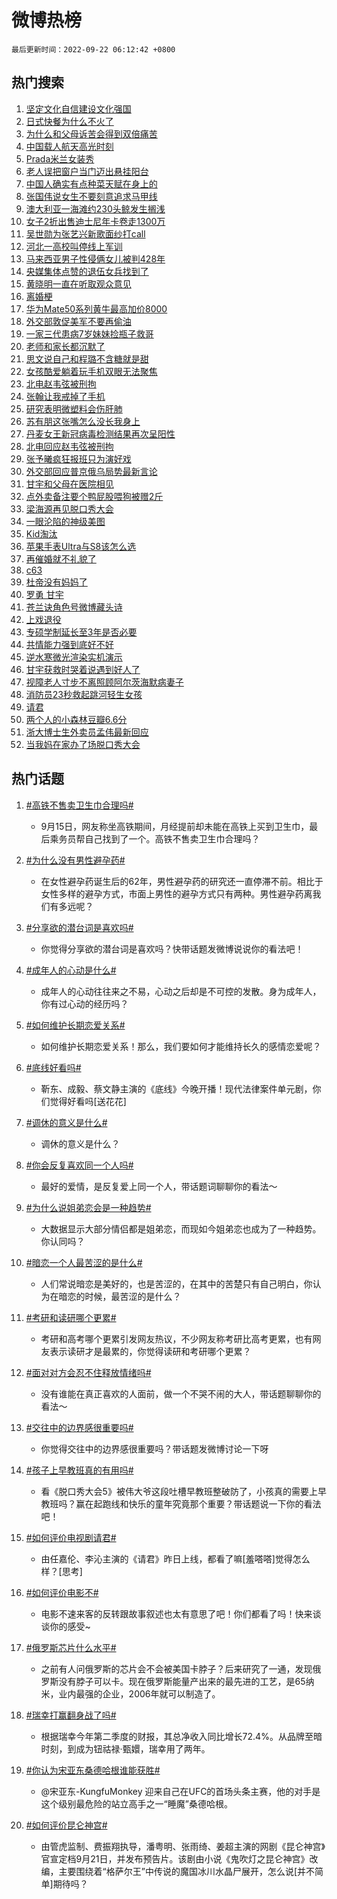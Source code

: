 # 微博热榜

`最后更新时间：2022-09-22 06:12:42 +0800`

## 热门搜索

1. [坚定文化自信建设文化强国](https://m.weibo.cn/search?containerid=100103type%3D1%26t%3D10%26q%3D%23%E5%9D%9A%E5%AE%9A%E6%96%87%E5%8C%96%E8%87%AA%E4%BF%A1%E5%BB%BA%E8%AE%BE%E6%96%87%E5%8C%96%E5%BC%BA%E5%9B%BD%23&stream_entry_id=51&isnewpage=1&extparam=seat%3D1%26cate%3D10103%26dgr%3D0%26c_type%3D51%26filter_type%3Drealtimehot%26pos%3D0%26display_time%3D1663798360%26pre_seqid%3D166379836020003014287&luicode=10000011&lfid=106003type%253D25%2526t%253D3%2526disable_hot%253D1%2526filter_type%253Drealtimehot)
1. [日式快餐为什么不火了](https://m.weibo.cn/search?containerid=100103type%3D1%26t%3D10%26q%3D%23%E6%97%A5%E5%BC%8F%E5%BF%AB%E9%A4%90%E4%B8%BA%E4%BB%80%E4%B9%88%E4%B8%8D%E7%81%AB%E4%BA%86%23&stream_entry_id=31&isnewpage=1&extparam=seat%3D1%26flag%3D0%26band_rank%3D1%26c_type%3D31%26lcate%3D5001%26pos%3D0%26filter_type%3Drealtimehot%26cate%3D0%26q%3D%2523%25E6%2597%25A5%25E5%25BC%258F%25E5%25BF%25AB%25E9%25A4%2590%25E4%25B8%25BA%25E4%25BB%2580%25E4%25B9%2588%25E4%25B8%258D%25E7%2581%25AB%25E4%25BA%2586%2523%26realpos%3D1%26dgr%3D0%26display_time%3D1663798360%26pre_seqid%3D166379836020003014287&luicode=10000011&lfid=106003type%253D25%2526t%253D3%2526disable_hot%253D1%2526filter_type%253Drealtimehot)
1. [为什么和父母诉苦会得到双倍痛苦](https://m.weibo.cn/search?containerid=100103type%3D1%26t%3D10%26q%3D%23%E4%B8%BA%E4%BB%80%E4%B9%88%E5%92%8C%E7%88%B6%E6%AF%8D%E8%AF%89%E8%8B%A6%E4%BC%9A%E5%BE%97%E5%88%B0%E5%8F%8C%E5%80%8D%E7%97%9B%E8%8B%A6%23&stream_entry_id=31&isnewpage=1&extparam=seat%3D1%26flag%3D0%26band_rank%3D2%26c_type%3D31%26lcate%3D5001%26pos%3D1%26filter_type%3Drealtimehot%26cate%3D0%26q%3D%2523%25E4%25B8%25BA%25E4%25BB%2580%25E4%25B9%2588%25E5%2592%258C%25E7%2588%25B6%25E6%25AF%258D%25E8%25AF%2589%25E8%258B%25A6%25E4%25BC%259A%25E5%25BE%2597%25E5%2588%25B0%25E5%258F%258C%25E5%2580%258D%25E7%2597%259B%25E8%258B%25A6%2523%26realpos%3D2%26dgr%3D0%26display_time%3D1663798360%26pre_seqid%3D166379836020003014287&luicode=10000011&lfid=106003type%253D25%2526t%253D3%2526disable_hot%253D1%2526filter_type%253Drealtimehot)
1. [中国载人航天高光时刻](https://m.weibo.cn/search?containerid=100103type%3D1%26t%3D10%26q%3D%23%E4%B8%AD%E5%9B%BD%E8%BD%BD%E4%BA%BA%E8%88%AA%E5%A4%A9%E9%AB%98%E5%85%89%E6%97%B6%E5%88%BB%23&stream_entry_id=31&isnewpage=1&extparam=seat%3D1%26flag%3D0%26band_rank%3D3%26c_type%3D31%26lcate%3D5001%26pos%3D2%26filter_type%3Drealtimehot%26cate%3D0%26q%3D%2523%25E4%25B8%25AD%25E5%259B%25BD%25E8%25BD%25BD%25E4%25BA%25BA%25E8%2588%25AA%25E5%25A4%25A9%25E9%25AB%2598%25E5%2585%2589%25E6%2597%25B6%25E5%2588%25BB%2523%26realpos%3D3%26dgr%3D0%26display_time%3D1663798360%26pre_seqid%3D166379836020003014287&luicode=10000011&lfid=106003type%253D25%2526t%253D3%2526disable_hot%253D1%2526filter_type%253Drealtimehot)
1. [Prada米兰女装秀](https://m.weibo.cn/search?containerid=100103type%3D1%26t%3D10%26q%3D%23Prada%E7%B1%B3%E5%85%B0%E5%A5%B3%E8%A3%85%E7%A7%80%23&stream_entry_id=31&isnewpage=1&extparam=seat%3D1%26band_rank%3D4%26topic_ad%3D1%26c_type%3D31%26lcate%3D5001%26pos%3D3%26filter_type%3Drealtimehot%26cate%3D0%26q%3D%2523Prada%25E7%25B1%25B3%25E5%2585%25B0%25E5%25A5%25B3%25E8%25A3%2585%25E7%25A7%2580%2523%26adid%3D166122%26dgr%3D0%26display_time%3D1663798360%26pre_seqid%3D166379836020003014287&luicode=10000011&lfid=106003type%253D25%2526t%253D3%2526disable_hot%253D1%2526filter_type%253Drealtimehot)
1. [老人误把窗户当门迈出悬挂阳台](https://m.weibo.cn/search?containerid=100103type%3D1%26t%3D10%26q%3D%23%E8%80%81%E4%BA%BA%E8%AF%AF%E6%8A%8A%E7%AA%97%E6%88%B7%E5%BD%93%E9%97%A8%E8%BF%88%E5%87%BA%E6%82%AC%E6%8C%82%E9%98%B3%E5%8F%B0%23&stream_entry_id=31&isnewpage=1&extparam=seat%3D1%26flag%3D0%26band_rank%3D4%26c_type%3D31%26lcate%3D5001%26pos%3D4%26filter_type%3Drealtimehot%26cate%3D0%26q%3D%2523%25E8%2580%2581%25E4%25BA%25BA%25E8%25AF%25AF%25E6%258A%258A%25E7%25AA%2597%25E6%2588%25B7%25E5%25BD%2593%25E9%2597%25A8%25E8%25BF%2588%25E5%2587%25BA%25E6%2582%25AC%25E6%258C%2582%25E9%2598%25B3%25E5%258F%25B0%2523%26realpos%3D4%26dgr%3D0%26display_time%3D1663798360%26pre_seqid%3D166379836020003014287&luicode=10000011&lfid=106003type%253D25%2526t%253D3%2526disable_hot%253D1%2526filter_type%253Drealtimehot)
1. [中国人确实有点种菜天赋在身上的](https://m.weibo.cn/search?containerid=100103type%3D1%26t%3D10%26q%3D%23%E4%B8%AD%E5%9B%BD%E4%BA%BA%E7%A1%AE%E5%AE%9E%E6%9C%89%E7%82%B9%E7%A7%8D%E8%8F%9C%E5%A4%A9%E8%B5%8B%E5%9C%A8%E8%BA%AB%E4%B8%8A%E7%9A%84%23&stream_entry_id=31&isnewpage=1&extparam=seat%3D1%26flag%3D0%26band_rank%3D5%26c_type%3D31%26lcate%3D5001%26pos%3D5%26filter_type%3Drealtimehot%26cate%3D0%26q%3D%2523%25E4%25B8%25AD%25E5%259B%25BD%25E4%25BA%25BA%25E7%25A1%25AE%25E5%25AE%259E%25E6%259C%2589%25E7%2582%25B9%25E7%25A7%258D%25E8%258F%259C%25E5%25A4%25A9%25E8%25B5%258B%25E5%259C%25A8%25E8%25BA%25AB%25E4%25B8%258A%25E7%259A%2584%2523%26realpos%3D5%26dgr%3D0%26display_time%3D1663798360%26pre_seqid%3D166379836020003014287&luicode=10000011&lfid=106003type%253D25%2526t%253D3%2526disable_hot%253D1%2526filter_type%253Drealtimehot)
1. [张国伟说女生不要刻意追求马甲线](https://m.weibo.cn/search?containerid=100103type%3D1%26t%3D10%26q%3D%23%E5%BC%A0%E5%9B%BD%E4%BC%9F%E8%AF%B4%E5%A5%B3%E7%94%9F%E4%B8%8D%E8%A6%81%E5%88%BB%E6%84%8F%E8%BF%BD%E6%B1%82%E9%A9%AC%E7%94%B2%E7%BA%BF%23&stream_entry_id=31&isnewpage=1&extparam=seat%3D1%26flag%3D1%26band_rank%3D6%26c_type%3D31%26lcate%3D5001%26pos%3D6%26filter_type%3Drealtimehot%26cate%3D0%26q%3D%2523%25E5%25BC%25A0%25E5%259B%25BD%25E4%25BC%259F%25E8%25AF%25B4%25E5%25A5%25B3%25E7%2594%259F%25E4%25B8%258D%25E8%25A6%2581%25E5%2588%25BB%25E6%2584%258F%25E8%25BF%25BD%25E6%25B1%2582%25E9%25A9%25AC%25E7%2594%25B2%25E7%25BA%25BF%2523%26realpos%3D6%26dgr%3D0%26display_time%3D1663798360%26pre_seqid%3D166379836020003014287&luicode=10000011&lfid=106003type%253D25%2526t%253D3%2526disable_hot%253D1%2526filter_type%253Drealtimehot)
1. [澳大利亚一海滩约230头鲸发生搁浅](https://m.weibo.cn/search?containerid=100103type%3D1%26t%3D10%26q%3D%23%E6%BE%B3%E5%A4%A7%E5%88%A9%E4%BA%9A%E4%B8%80%E6%B5%B7%E6%BB%A9%E7%BA%A6230%E5%A4%B4%E9%B2%B8%E5%8F%91%E7%94%9F%E6%90%81%E6%B5%85%23&stream_entry_id=31&isnewpage=1&extparam=seat%3D1%26flag%3D0%26band_rank%3D7%26c_type%3D31%26lcate%3D5001%26pos%3D7%26filter_type%3Drealtimehot%26cate%3D0%26q%3D%2523%25E6%25BE%25B3%25E5%25A4%25A7%25E5%2588%25A9%25E4%25BA%259A%25E4%25B8%2580%25E6%25B5%25B7%25E6%25BB%25A9%25E7%25BA%25A6230%25E5%25A4%25B4%25E9%25B2%25B8%25E5%258F%2591%25E7%2594%259F%25E6%2590%2581%25E6%25B5%2585%2523%26realpos%3D7%26dgr%3D0%26display_time%3D1663798360%26pre_seqid%3D166379836020003014287&luicode=10000011&lfid=106003type%253D25%2526t%253D3%2526disable_hot%253D1%2526filter_type%253Drealtimehot)
1. [女子2折出售迪士尼年卡卷走1300万](https://m.weibo.cn/search?containerid=100103type%3D1%26t%3D10%26q%3D%23%E5%A5%B3%E5%AD%902%E6%8A%98%E5%87%BA%E5%94%AE%E8%BF%AA%E5%A3%AB%E5%B0%BC%E5%B9%B4%E5%8D%A1%E5%8D%B7%E8%B5%B01300%E4%B8%87%23&stream_entry_id=31&isnewpage=1&extparam=seat%3D1%26flag%3D0%26band_rank%3D8%26c_type%3D31%26lcate%3D5001%26pos%3D8%26filter_type%3Drealtimehot%26cate%3D0%26q%3D%2523%25E5%25A5%25B3%25E5%25AD%25902%25E6%258A%2598%25E5%2587%25BA%25E5%2594%25AE%25E8%25BF%25AA%25E5%25A3%25AB%25E5%25B0%25BC%25E5%25B9%25B4%25E5%258D%25A1%25E5%258D%25B7%25E8%25B5%25B01300%25E4%25B8%2587%2523%26realpos%3D8%26dgr%3D0%26display_time%3D1663798360%26pre_seqid%3D166379836020003014287&luicode=10000011&lfid=106003type%253D25%2526t%253D3%2526disable_hot%253D1%2526filter_type%253Drealtimehot)
1. [吴世勋为张艺兴新歌面纱打call](https://m.weibo.cn/search?containerid=100103type%3D1%26t%3D10%26q%3D%23%E5%90%B4%E4%B8%96%E5%8B%8B%E4%B8%BA%E5%BC%A0%E8%89%BA%E5%85%B4%E6%96%B0%E6%AD%8C%E9%9D%A2%E7%BA%B1%E6%89%93call%23&stream_entry_id=31&isnewpage=1&extparam=seat%3D1%26flag%3D0%26band_rank%3D9%26c_type%3D31%26lcate%3D5001%26pos%3D9%26filter_type%3Drealtimehot%26cate%3D0%26q%3D%2523%25E5%2590%25B4%25E4%25B8%2596%25E5%258B%258B%25E4%25B8%25BA%25E5%25BC%25A0%25E8%2589%25BA%25E5%2585%25B4%25E6%2596%25B0%25E6%25AD%258C%25E9%259D%25A2%25E7%25BA%25B1%25E6%2589%2593call%2523%26realpos%3D9%26dgr%3D0%26display_time%3D1663798360%26pre_seqid%3D166379836020003014287&luicode=10000011&lfid=106003type%253D25%2526t%253D3%2526disable_hot%253D1%2526filter_type%253Drealtimehot)
1. [河北一高校叫停线上军训](https://m.weibo.cn/search?containerid=100103type%3D1%26t%3D10%26q%3D%23%E6%B2%B3%E5%8C%97%E4%B8%80%E9%AB%98%E6%A0%A1%E5%8F%AB%E5%81%9C%E7%BA%BF%E4%B8%8A%E5%86%9B%E8%AE%AD%23&stream_entry_id=31&isnewpage=1&extparam=seat%3D1%26flag%3D0%26band_rank%3D10%26c_type%3D31%26lcate%3D5001%26pos%3D10%26filter_type%3Drealtimehot%26cate%3D0%26q%3D%2523%25E6%25B2%25B3%25E5%258C%2597%25E4%25B8%2580%25E9%25AB%2598%25E6%25A0%25A1%25E5%258F%25AB%25E5%2581%259C%25E7%25BA%25BF%25E4%25B8%258A%25E5%2586%259B%25E8%25AE%25AD%2523%26realpos%3D10%26dgr%3D0%26display_time%3D1663798360%26pre_seqid%3D166379836020003014287&luicode=10000011&lfid=106003type%253D25%2526t%253D3%2526disable_hot%253D1%2526filter_type%253Drealtimehot)
1. [马来西亚男子性侵俩女儿被判428年](https://m.weibo.cn/search?containerid=100103type%3D1%26t%3D10%26q%3D%23%E9%A9%AC%E6%9D%A5%E8%A5%BF%E4%BA%9A%E7%94%B7%E5%AD%90%E6%80%A7%E4%BE%B5%E4%BF%A9%E5%A5%B3%E5%84%BF%E8%A2%AB%E5%88%A4428%E5%B9%B4%23&stream_entry_id=31&isnewpage=1&extparam=seat%3D1%26flag%3D0%26band_rank%3D11%26c_type%3D31%26lcate%3D5001%26pos%3D11%26filter_type%3Drealtimehot%26cate%3D0%26q%3D%2523%25E9%25A9%25AC%25E6%259D%25A5%25E8%25A5%25BF%25E4%25BA%259A%25E7%2594%25B7%25E5%25AD%2590%25E6%2580%25A7%25E4%25BE%25B5%25E4%25BF%25A9%25E5%25A5%25B3%25E5%2584%25BF%25E8%25A2%25AB%25E5%2588%25A4428%25E5%25B9%25B4%2523%26realpos%3D11%26dgr%3D0%26display_time%3D1663798360%26pre_seqid%3D166379836020003014287&luicode=10000011&lfid=106003type%253D25%2526t%253D3%2526disable_hot%253D1%2526filter_type%253Drealtimehot)
1. [央媒集体点赞的退伍女兵找到了](https://m.weibo.cn/search?containerid=100103type%3D1%26t%3D10%26q%3D%23%E5%A4%AE%E5%AA%92%E9%9B%86%E4%BD%93%E7%82%B9%E8%B5%9E%E7%9A%84%E9%80%80%E4%BC%8D%E5%A5%B3%E5%85%B5%E6%89%BE%E5%88%B0%E4%BA%86%23&stream_entry_id=31&isnewpage=1&extparam=seat%3D1%26flag%3D0%26band_rank%3D12%26c_type%3D31%26lcate%3D5001%26pos%3D12%26filter_type%3Drealtimehot%26cate%3D0%26q%3D%2523%25E5%25A4%25AE%25E5%25AA%2592%25E9%259B%2586%25E4%25BD%2593%25E7%2582%25B9%25E8%25B5%259E%25E7%259A%2584%25E9%2580%2580%25E4%25BC%258D%25E5%25A5%25B3%25E5%2585%25B5%25E6%2589%25BE%25E5%2588%25B0%25E4%25BA%2586%2523%26realpos%3D12%26dgr%3D0%26display_time%3D1663798360%26pre_seqid%3D166379836020003014287&luicode=10000011&lfid=106003type%253D25%2526t%253D3%2526disable_hot%253D1%2526filter_type%253Drealtimehot)
1. [黄晓明一直在听取观众意见](https://m.weibo.cn/search?containerid=100103type%3D1%26t%3D10%26q%3D%23%E9%BB%84%E6%99%93%E6%98%8E%E4%B8%80%E7%9B%B4%E5%9C%A8%E5%90%AC%E5%8F%96%E8%A7%82%E4%BC%97%E6%84%8F%E8%A7%81%23&stream_entry_id=31&isnewpage=1&extparam=seat%3D1%26flag%3D0%26band_rank%3D13%26c_type%3D31%26lcate%3D5001%26pos%3D13%26filter_type%3Drealtimehot%26cate%3D0%26q%3D%2523%25E9%25BB%2584%25E6%2599%2593%25E6%2598%258E%25E4%25B8%2580%25E7%259B%25B4%25E5%259C%25A8%25E5%2590%25AC%25E5%258F%2596%25E8%25A7%2582%25E4%25BC%2597%25E6%2584%258F%25E8%25A7%2581%2523%26realpos%3D13%26dgr%3D0%26display_time%3D1663798360%26pre_seqid%3D166379836020003014287&luicode=10000011&lfid=106003type%253D25%2526t%253D3%2526disable_hot%253D1%2526filter_type%253Drealtimehot)
1. [离婚梗](https://m.weibo.cn/search?containerid=100103type%3D1%26t%3D10%26q%3D%23%E7%A6%BB%E5%A9%9A%E6%A2%97%23&stream_entry_id=31&isnewpage=1&extparam=seat%3D1%26flag%3D0%26band_rank%3D14%26c_type%3D31%26lcate%3D5001%26pos%3D14%26filter_type%3Drealtimehot%26cate%3D0%26q%3D%2523%25E7%25A6%25BB%25E5%25A9%259A%25E6%25A2%2597%2523%26realpos%3D14%26dgr%3D0%26display_time%3D1663798360%26pre_seqid%3D166379836020003014287&luicode=10000011&lfid=106003type%253D25%2526t%253D3%2526disable_hot%253D1%2526filter_type%253Drealtimehot)
1. [华为Mate50系列黄牛最高加价8000](https://m.weibo.cn/search?containerid=100103type%3D1%26t%3D10%26q%3D%23%E5%8D%8E%E4%B8%BAMate50%E7%B3%BB%E5%88%97%E9%BB%84%E7%89%9B%E6%9C%80%E9%AB%98%E5%8A%A0%E4%BB%B78000%23&stream_entry_id=31&isnewpage=1&extparam=seat%3D1%26flag%3D0%26band_rank%3D15%26c_type%3D31%26lcate%3D5001%26pos%3D15%26filter_type%3Drealtimehot%26cate%3D0%26q%3D%2523%25E5%258D%258E%25E4%25B8%25BAMate50%25E7%25B3%25BB%25E5%2588%2597%25E9%25BB%2584%25E7%2589%259B%25E6%259C%2580%25E9%25AB%2598%25E5%258A%25A0%25E4%25BB%25B78000%2523%26realpos%3D15%26dgr%3D0%26display_time%3D1663798360%26pre_seqid%3D166379836020003014287&luicode=10000011&lfid=106003type%253D25%2526t%253D3%2526disable_hot%253D1%2526filter_type%253Drealtimehot)
1. [外交部敦促美军不要再偷油](https://m.weibo.cn/search?containerid=100103type%3D1%26t%3D10%26q%3D%23%E5%A4%96%E4%BA%A4%E9%83%A8%E6%95%A6%E4%BF%83%E7%BE%8E%E5%86%9B%E4%B8%8D%E8%A6%81%E5%86%8D%E5%81%B7%E6%B2%B9%23&stream_entry_id=31&isnewpage=1&extparam=seat%3D1%26flag%3D0%26band_rank%3D16%26c_type%3D31%26lcate%3D5001%26pos%3D16%26filter_type%3Drealtimehot%26cate%3D0%26q%3D%2523%25E5%25A4%2596%25E4%25BA%25A4%25E9%2583%25A8%25E6%2595%25A6%25E4%25BF%2583%25E7%25BE%258E%25E5%2586%259B%25E4%25B8%258D%25E8%25A6%2581%25E5%2586%258D%25E5%2581%25B7%25E6%25B2%25B9%2523%26realpos%3D16%26dgr%3D0%26display_time%3D1663798360%26pre_seqid%3D166379836020003014287&luicode=10000011&lfid=106003type%253D25%2526t%253D3%2526disable_hot%253D1%2526filter_type%253Drealtimehot)
1. [一家三代患病7岁妹妹捡瓶子救哥](https://m.weibo.cn/search?containerid=100103type%3D1%26t%3D10%26q%3D%E4%B8%80%E5%AE%B6%E4%B8%89%E4%BB%A3%E6%82%A3%E7%97%857%E5%B2%81%E5%A6%B9%E5%A6%B9%E6%8D%A1%E7%93%B6%E5%AD%90%E6%95%91%E5%93%A5&stream_entry_id=31&isnewpage=1&extparam=seat%3D1%26flag%3D1%26band_rank%3D17%26c_type%3D31%26lcate%3D5001%26pos%3D17%26filter_type%3Drealtimehot%26cate%3D0%26q%3D%25E4%25B8%2580%25E5%25AE%25B6%25E4%25B8%2589%25E4%25BB%25A3%25E6%2582%25A3%25E7%2597%25857%25E5%25B2%2581%25E5%25A6%25B9%25E5%25A6%25B9%25E6%258D%25A1%25E7%2593%25B6%25E5%25AD%2590%25E6%2595%2591%25E5%2593%25A5%26realpos%3D17%26dgr%3D0%26display_time%3D1663798360%26pre_seqid%3D166379836020003014287&luicode=10000011&lfid=106003type%253D25%2526t%253D3%2526disable_hot%253D1%2526filter_type%253Drealtimehot)
1. [老师和家长都沉默了](https://m.weibo.cn/search?containerid=100103type%3D1%26t%3D10%26q%3D%23%E8%80%81%E5%B8%88%E5%92%8C%E5%AE%B6%E9%95%BF%E9%83%BD%E6%B2%89%E9%BB%98%E4%BA%86%23&stream_entry_id=31&isnewpage=1&extparam=seat%3D1%26flag%3D0%26band_rank%3D18%26c_type%3D31%26lcate%3D5001%26pos%3D18%26filter_type%3Drealtimehot%26cate%3D0%26q%3D%2523%25E8%2580%2581%25E5%25B8%2588%25E5%2592%258C%25E5%25AE%25B6%25E9%2595%25BF%25E9%2583%25BD%25E6%25B2%2589%25E9%25BB%2598%25E4%25BA%2586%2523%26realpos%3D18%26dgr%3D0%26display_time%3D1663798360%26pre_seqid%3D166379836020003014287&luicode=10000011&lfid=106003type%253D25%2526t%253D3%2526disable_hot%253D1%2526filter_type%253Drealtimehot)
1. [思文说自己和程璐不含糖就是甜](https://m.weibo.cn/search?containerid=100103type%3D1%26t%3D10%26q%3D%23%E6%80%9D%E6%96%87%E8%AF%B4%E8%87%AA%E5%B7%B1%E5%92%8C%E7%A8%8B%E7%92%90%E4%B8%8D%E5%90%AB%E7%B3%96%E5%B0%B1%E6%98%AF%E7%94%9C%23&stream_entry_id=31&isnewpage=1&extparam=seat%3D1%26flag%3D0%26band_rank%3D19%26c_type%3D31%26lcate%3D5001%26pos%3D19%26filter_type%3Drealtimehot%26cate%3D0%26q%3D%2523%25E6%2580%259D%25E6%2596%2587%25E8%25AF%25B4%25E8%2587%25AA%25E5%25B7%25B1%25E5%2592%258C%25E7%25A8%258B%25E7%2592%2590%25E4%25B8%258D%25E5%2590%25AB%25E7%25B3%2596%25E5%25B0%25B1%25E6%2598%25AF%25E7%2594%259C%2523%26realpos%3D19%26dgr%3D0%26display_time%3D1663798360%26pre_seqid%3D166379836020003014287&luicode=10000011&lfid=106003type%253D25%2526t%253D3%2526disable_hot%253D1%2526filter_type%253Drealtimehot)
1. [女孩酷爱躺着玩手机双眼无法聚焦](https://m.weibo.cn/search?containerid=100103type%3D1%26t%3D10%26q%3D%23%E5%A5%B3%E5%AD%A9%E9%85%B7%E7%88%B1%E8%BA%BA%E7%9D%80%E7%8E%A9%E6%89%8B%E6%9C%BA%E5%8F%8C%E7%9C%BC%E6%97%A0%E6%B3%95%E8%81%9A%E7%84%A6%23&stream_entry_id=31&isnewpage=1&extparam=seat%3D1%26flag%3D0%26band_rank%3D20%26c_type%3D31%26lcate%3D5001%26pos%3D20%26filter_type%3Drealtimehot%26cate%3D0%26q%3D%2523%25E5%25A5%25B3%25E5%25AD%25A9%25E9%2585%25B7%25E7%2588%25B1%25E8%25BA%25BA%25E7%259D%2580%25E7%258E%25A9%25E6%2589%258B%25E6%259C%25BA%25E5%258F%258C%25E7%259C%25BC%25E6%2597%25A0%25E6%25B3%2595%25E8%2581%259A%25E7%2584%25A6%2523%26realpos%3D20%26dgr%3D0%26display_time%3D1663798360%26pre_seqid%3D166379836020003014287&luicode=10000011&lfid=106003type%253D25%2526t%253D3%2526disable_hot%253D1%2526filter_type%253Drealtimehot)
1. [北电赵韦弦被刑拘](https://m.weibo.cn/search?containerid=100103type%3D1%26t%3D10%26q%3D%23%E5%8C%97%E7%94%B5%E8%B5%B5%E9%9F%A6%E5%BC%A6%E8%A2%AB%E5%88%91%E6%8B%98%23&stream_entry_id=31&isnewpage=1&extparam=seat%3D1%26flag%3D0%26band_rank%3D21%26c_type%3D31%26lcate%3D5001%26pos%3D21%26filter_type%3Drealtimehot%26cate%3D0%26q%3D%2523%25E5%258C%2597%25E7%2594%25B5%25E8%25B5%25B5%25E9%259F%25A6%25E5%25BC%25A6%25E8%25A2%25AB%25E5%2588%2591%25E6%258B%2598%2523%26realpos%3D21%26dgr%3D0%26display_time%3D1663798360%26pre_seqid%3D166379836020003014287&luicode=10000011&lfid=106003type%253D25%2526t%253D3%2526disable_hot%253D1%2526filter_type%253Drealtimehot)
1. [张翰让我戒掉了手机](https://m.weibo.cn/search?containerid=100103type%3D1%26t%3D10%26q%3D%23%E5%BC%A0%E7%BF%B0%E8%AE%A9%E6%88%91%E6%88%92%E6%8E%89%E4%BA%86%E6%89%8B%E6%9C%BA%23&stream_entry_id=31&isnewpage=1&extparam=seat%3D1%26flag%3D0%26band_rank%3D22%26c_type%3D31%26lcate%3D5001%26pos%3D22%26filter_type%3Drealtimehot%26cate%3D0%26q%3D%2523%25E5%25BC%25A0%25E7%25BF%25B0%25E8%25AE%25A9%25E6%2588%2591%25E6%2588%2592%25E6%258E%2589%25E4%25BA%2586%25E6%2589%258B%25E6%259C%25BA%2523%26realpos%3D22%26dgr%3D0%26display_time%3D1663798360%26pre_seqid%3D166379836020003014287&luicode=10000011&lfid=106003type%253D25%2526t%253D3%2526disable_hot%253D1%2526filter_type%253Drealtimehot)
1. [研究表明微塑料会伤肝肺](https://m.weibo.cn/search?containerid=100103type%3D1%26t%3D10%26q%3D%23%E7%A0%94%E7%A9%B6%E8%A1%A8%E6%98%8E%E5%BE%AE%E5%A1%91%E6%96%99%E4%BC%9A%E4%BC%A4%E8%82%9D%E8%82%BA%23&stream_entry_id=31&isnewpage=1&extparam=seat%3D1%26flag%3D1%26band_rank%3D23%26c_type%3D31%26lcate%3D5001%26pos%3D23%26filter_type%3Drealtimehot%26cate%3D0%26q%3D%2523%25E7%25A0%2594%25E7%25A9%25B6%25E8%25A1%25A8%25E6%2598%258E%25E5%25BE%25AE%25E5%25A1%2591%25E6%2596%2599%25E4%25BC%259A%25E4%25BC%25A4%25E8%2582%259D%25E8%2582%25BA%2523%26realpos%3D23%26dgr%3D0%26display_time%3D1663798360%26pre_seqid%3D166379836020003014287&luicode=10000011&lfid=106003type%253D25%2526t%253D3%2526disable_hot%253D1%2526filter_type%253Drealtimehot)
1. [苏有朋这张嘴怎么没长我身上](https://m.weibo.cn/search?containerid=100103type%3D1%26t%3D10%26q%3D%23%E8%8B%8F%E6%9C%89%E6%9C%8B%E8%BF%99%E5%BC%A0%E5%98%B4%E6%80%8E%E4%B9%88%E6%B2%A1%E9%95%BF%E6%88%91%E8%BA%AB%E4%B8%8A%23&stream_entry_id=31&isnewpage=1&extparam=seat%3D1%26flag%3D0%26band_rank%3D24%26c_type%3D31%26lcate%3D5001%26pos%3D24%26filter_type%3Drealtimehot%26cate%3D0%26q%3D%2523%25E8%258B%258F%25E6%259C%2589%25E6%259C%258B%25E8%25BF%2599%25E5%25BC%25A0%25E5%2598%25B4%25E6%2580%258E%25E4%25B9%2588%25E6%25B2%25A1%25E9%2595%25BF%25E6%2588%2591%25E8%25BA%25AB%25E4%25B8%258A%2523%26realpos%3D24%26dgr%3D0%26display_time%3D1663798360%26pre_seqid%3D166379836020003014287&luicode=10000011&lfid=106003type%253D25%2526t%253D3%2526disable_hot%253D1%2526filter_type%253Drealtimehot)
1. [丹麦女王新冠病毒检测结果再次呈阳性](https://m.weibo.cn/search?containerid=100103type%3D1%26t%3D10%26q%3D%23%E4%B8%B9%E9%BA%A6%E5%A5%B3%E7%8E%8B%E6%96%B0%E5%86%A0%E7%97%85%E6%AF%92%E6%A3%80%E6%B5%8B%E7%BB%93%E6%9E%9C%E5%86%8D%E6%AC%A1%E5%91%88%E9%98%B3%E6%80%A7%23&stream_entry_id=31&isnewpage=1&extparam=seat%3D1%26flag%3D0%26band_rank%3D25%26c_type%3D31%26lcate%3D5001%26pos%3D25%26filter_type%3Drealtimehot%26cate%3D0%26q%3D%2523%25E4%25B8%25B9%25E9%25BA%25A6%25E5%25A5%25B3%25E7%258E%258B%25E6%2596%25B0%25E5%2586%25A0%25E7%2597%2585%25E6%25AF%2592%25E6%25A3%2580%25E6%25B5%258B%25E7%25BB%2593%25E6%259E%259C%25E5%2586%258D%25E6%25AC%25A1%25E5%2591%2588%25E9%2598%25B3%25E6%2580%25A7%2523%26realpos%3D25%26dgr%3D0%26display_time%3D1663798360%26pre_seqid%3D166379836020003014287&luicode=10000011&lfid=106003type%253D25%2526t%253D3%2526disable_hot%253D1%2526filter_type%253Drealtimehot)
1. [北电回应赵韦弦被刑拘](https://m.weibo.cn/search?containerid=100103type%3D1%26t%3D10%26q%3D%23%E5%8C%97%E7%94%B5%E5%9B%9E%E5%BA%94%E8%B5%B5%E9%9F%A6%E5%BC%A6%E8%A2%AB%E5%88%91%E6%8B%98%23&stream_entry_id=31&isnewpage=1&extparam=seat%3D1%26flag%3D0%26band_rank%3D26%26c_type%3D31%26lcate%3D5001%26pos%3D26%26filter_type%3Drealtimehot%26cate%3D0%26q%3D%2523%25E5%258C%2597%25E7%2594%25B5%25E5%259B%259E%25E5%25BA%2594%25E8%25B5%25B5%25E9%259F%25A6%25E5%25BC%25A6%25E8%25A2%25AB%25E5%2588%2591%25E6%258B%2598%2523%26realpos%3D26%26dgr%3D0%26display_time%3D1663798360%26pre_seqid%3D166379836020003014287&luicode=10000011&lfid=106003type%253D25%2526t%253D3%2526disable_hot%253D1%2526filter_type%253Drealtimehot)
1. [张予曦疯狂报班只为演好戏](https://m.weibo.cn/search?containerid=100103type%3D1%26t%3D10%26q%3D%23%E5%BC%A0%E4%BA%88%E6%9B%A6%E7%96%AF%E7%8B%82%E6%8A%A5%E7%8F%AD%E5%8F%AA%E4%B8%BA%E6%BC%94%E5%A5%BD%E6%88%8F%23&stream_entry_id=31&isnewpage=1&extparam=seat%3D1%26flag%3D0%26band_rank%3D27%26c_type%3D31%26lcate%3D5001%26pos%3D27%26filter_type%3Drealtimehot%26cate%3D0%26q%3D%2523%25E5%25BC%25A0%25E4%25BA%2588%25E6%259B%25A6%25E7%2596%25AF%25E7%258B%2582%25E6%258A%25A5%25E7%258F%25AD%25E5%258F%25AA%25E4%25B8%25BA%25E6%25BC%2594%25E5%25A5%25BD%25E6%2588%258F%2523%26realpos%3D27%26dgr%3D0%26display_time%3D1663798360%26pre_seqid%3D166379836020003014287&luicode=10000011&lfid=106003type%253D25%2526t%253D3%2526disable_hot%253D1%2526filter_type%253Drealtimehot)
1. [外交部回应普京俄乌局势最新言论](https://m.weibo.cn/search?containerid=100103type%3D1%26t%3D10%26q%3D%23%E5%A4%96%E4%BA%A4%E9%83%A8%E5%9B%9E%E5%BA%94%E6%99%AE%E4%BA%AC%E4%BF%84%E4%B9%8C%E5%B1%80%E5%8A%BF%E6%9C%80%E6%96%B0%E8%A8%80%E8%AE%BA%23&stream_entry_id=31&isnewpage=1&extparam=seat%3D1%26flag%3D0%26band_rank%3D28%26c_type%3D31%26lcate%3D5001%26pos%3D28%26filter_type%3Drealtimehot%26cate%3D0%26q%3D%2523%25E5%25A4%2596%25E4%25BA%25A4%25E9%2583%25A8%25E5%259B%259E%25E5%25BA%2594%25E6%2599%25AE%25E4%25BA%25AC%25E4%25BF%2584%25E4%25B9%258C%25E5%25B1%2580%25E5%258A%25BF%25E6%259C%2580%25E6%2596%25B0%25E8%25A8%2580%25E8%25AE%25BA%2523%26realpos%3D28%26dgr%3D0%26display_time%3D1663798360%26pre_seqid%3D166379836020003014287&luicode=10000011&lfid=106003type%253D25%2526t%253D3%2526disable_hot%253D1%2526filter_type%253Drealtimehot)
1. [甘宇和父母在医院相见](https://m.weibo.cn/search?containerid=100103type%3D1%26t%3D10%26q%3D%23%E7%94%98%E5%AE%87%E5%92%8C%E7%88%B6%E6%AF%8D%E5%9C%A8%E5%8C%BB%E9%99%A2%E7%9B%B8%E8%A7%81%23&stream_entry_id=31&isnewpage=1&extparam=seat%3D1%26flag%3D0%26band_rank%3D29%26c_type%3D31%26lcate%3D5001%26pos%3D29%26filter_type%3Drealtimehot%26cate%3D0%26q%3D%2523%25E7%2594%2598%25E5%25AE%2587%25E5%2592%258C%25E7%2588%25B6%25E6%25AF%258D%25E5%259C%25A8%25E5%258C%25BB%25E9%2599%25A2%25E7%259B%25B8%25E8%25A7%2581%2523%26realpos%3D29%26dgr%3D0%26display_time%3D1663798360%26pre_seqid%3D166379836020003014287&luicode=10000011&lfid=106003type%253D25%2526t%253D3%2526disable_hot%253D1%2526filter_type%253Drealtimehot)
1. [点外卖备注要个鸭屁股喂狗被赠2斤](https://m.weibo.cn/search?containerid=100103type%3D1%26t%3D10%26q%3D%23%E7%82%B9%E5%A4%96%E5%8D%96%E5%A4%87%E6%B3%A8%E8%A6%81%E4%B8%AA%E9%B8%AD%E5%B1%81%E8%82%A1%E5%96%82%E7%8B%97%E8%A2%AB%E8%B5%A02%E6%96%A4%23&stream_entry_id=31&isnewpage=1&extparam=seat%3D1%26flag%3D0%26band_rank%3D30%26c_type%3D31%26lcate%3D5001%26pos%3D30%26filter_type%3Drealtimehot%26cate%3D0%26q%3D%2523%25E7%2582%25B9%25E5%25A4%2596%25E5%258D%2596%25E5%25A4%2587%25E6%25B3%25A8%25E8%25A6%2581%25E4%25B8%25AA%25E9%25B8%25AD%25E5%25B1%2581%25E8%2582%25A1%25E5%2596%2582%25E7%258B%2597%25E8%25A2%25AB%25E8%25B5%25A02%25E6%2596%25A4%2523%26realpos%3D30%26dgr%3D0%26display_time%3D1663798360%26pre_seqid%3D166379836020003014287&luicode=10000011&lfid=106003type%253D25%2526t%253D3%2526disable_hot%253D1%2526filter_type%253Drealtimehot)
1. [梁海源再见脱口秀大会](https://m.weibo.cn/search?containerid=100103type%3D1%26t%3D10%26q%3D%23%E6%A2%81%E6%B5%B7%E6%BA%90%E5%86%8D%E8%A7%81%E8%84%B1%E5%8F%A3%E7%A7%80%E5%A4%A7%E4%BC%9A%23&stream_entry_id=31&isnewpage=1&extparam=seat%3D1%26flag%3D0%26band_rank%3D31%26c_type%3D31%26lcate%3D5001%26pos%3D31%26filter_type%3Drealtimehot%26cate%3D0%26q%3D%2523%25E6%25A2%2581%25E6%25B5%25B7%25E6%25BA%2590%25E5%2586%258D%25E8%25A7%2581%25E8%2584%25B1%25E5%258F%25A3%25E7%25A7%2580%25E5%25A4%25A7%25E4%25BC%259A%2523%26realpos%3D31%26dgr%3D0%26display_time%3D1663798360%26pre_seqid%3D166379836020003014287&luicode=10000011&lfid=106003type%253D25%2526t%253D3%2526disable_hot%253D1%2526filter_type%253Drealtimehot)
1. [一眼沦陷的神级美图](https://m.weibo.cn/search?containerid=100103type%3D1%26t%3D10%26q%3D%23%E4%B8%80%E7%9C%BC%E6%B2%A6%E9%99%B7%E7%9A%84%E7%A5%9E%E7%BA%A7%E7%BE%8E%E5%9B%BE%23&stream_entry_id=31&isnewpage=1&extparam=seat%3D1%26flag%3D0%26band_rank%3D32%26c_type%3D31%26lcate%3D5001%26pos%3D32%26filter_type%3Drealtimehot%26cate%3D0%26q%3D%2523%25E4%25B8%2580%25E7%259C%25BC%25E6%25B2%25A6%25E9%2599%25B7%25E7%259A%2584%25E7%25A5%259E%25E7%25BA%25A7%25E7%25BE%258E%25E5%259B%25BE%2523%26realpos%3D32%26dgr%3D0%26display_time%3D1663798360%26pre_seqid%3D166379836020003014287&luicode=10000011&lfid=106003type%253D25%2526t%253D3%2526disable_hot%253D1%2526filter_type%253Drealtimehot)
1. [Kid淘汰](https://m.weibo.cn/search?containerid=100103type%3D1%26t%3D10%26q%3D%23Kid%E6%B7%98%E6%B1%B0%23&stream_entry_id=31&isnewpage=1&extparam=seat%3D1%26flag%3D0%26band_rank%3D33%26c_type%3D31%26lcate%3D5001%26pos%3D33%26filter_type%3Drealtimehot%26cate%3D0%26q%3D%2523Kid%25E6%25B7%2598%25E6%25B1%25B0%2523%26realpos%3D33%26dgr%3D0%26display_time%3D1663798360%26pre_seqid%3D166379836020003014287&luicode=10000011&lfid=106003type%253D25%2526t%253D3%2526disable_hot%253D1%2526filter_type%253Drealtimehot)
1. [苹果手表Ultra与S8该怎么选](https://m.weibo.cn/search?containerid=100103type%3D1%26t%3D10%26q%3D%23%E8%8B%B9%E6%9E%9C%E6%89%8B%E8%A1%A8Ultra%E4%B8%8ES8%E8%AF%A5%E6%80%8E%E4%B9%88%E9%80%89%23&stream_entry_id=31&isnewpage=1&extparam=seat%3D1%26flag%3D0%26band_rank%3D34%26c_type%3D31%26lcate%3D5001%26pos%3D34%26filter_type%3Drealtimehot%26cate%3D0%26q%3D%2523%25E8%258B%25B9%25E6%259E%259C%25E6%2589%258B%25E8%25A1%25A8Ultra%25E4%25B8%258ES8%25E8%25AF%25A5%25E6%2580%258E%25E4%25B9%2588%25E9%2580%2589%2523%26realpos%3D34%26dgr%3D0%26display_time%3D1663798360%26pre_seqid%3D166379836020003014287&luicode=10000011&lfid=106003type%253D25%2526t%253D3%2526disable_hot%253D1%2526filter_type%253Drealtimehot)
1. [再催婚就不礼貌了](https://m.weibo.cn/search?containerid=100103type%3D1%26t%3D10%26q%3D%23%E5%86%8D%E5%82%AC%E5%A9%9A%E5%B0%B1%E4%B8%8D%E7%A4%BC%E8%B2%8C%E4%BA%86%23&stream_entry_id=31&isnewpage=1&extparam=seat%3D1%26flag%3D0%26band_rank%3D35%26c_type%3D31%26lcate%3D5001%26pos%3D35%26filter_type%3Drealtimehot%26cate%3D0%26q%3D%2523%25E5%2586%258D%25E5%2582%25AC%25E5%25A9%259A%25E5%25B0%25B1%25E4%25B8%258D%25E7%25A4%25BC%25E8%25B2%258C%25E4%25BA%2586%2523%26realpos%3D35%26dgr%3D0%26display_time%3D1663798360%26pre_seqid%3D166379836020003014287&luicode=10000011&lfid=106003type%253D25%2526t%253D3%2526disable_hot%253D1%2526filter_type%253Drealtimehot)
1. [c63](https://m.weibo.cn/search?containerid=100103type%3D1%26t%3D10%26q%3Dc63&stream_entry_id=31&isnewpage=1&extparam=seat%3D1%26flag%3D0%26band_rank%3D36%26c_type%3D31%26lcate%3D5001%26pos%3D36%26filter_type%3Drealtimehot%26cate%3D0%26q%3Dc63%26realpos%3D36%26dgr%3D0%26display_time%3D1663798360%26pre_seqid%3D166379836020003014287&luicode=10000011&lfid=106003type%253D25%2526t%253D3%2526disable_hot%253D1%2526filter_type%253Drealtimehot)
1. [杜帝没有妈妈了](https://m.weibo.cn/search?containerid=100103type%3D1%26t%3D10%26q%3D%23%E6%9D%9C%E5%B8%9D%E6%B2%A1%E6%9C%89%E5%A6%88%E5%A6%88%E4%BA%86%23&stream_entry_id=31&isnewpage=1&extparam=seat%3D1%26flag%3D0%26band_rank%3D37%26c_type%3D31%26lcate%3D5001%26pos%3D37%26filter_type%3Drealtimehot%26cate%3D0%26q%3D%2523%25E6%259D%259C%25E5%25B8%259D%25E6%25B2%25A1%25E6%259C%2589%25E5%25A6%2588%25E5%25A6%2588%25E4%25BA%2586%2523%26realpos%3D37%26dgr%3D0%26display_time%3D1663798360%26pre_seqid%3D166379836020003014287&luicode=10000011&lfid=106003type%253D25%2526t%253D3%2526disable_hot%253D1%2526filter_type%253Drealtimehot)
1. [罗勇 甘宇](https://m.weibo.cn/search?containerid=100103type%3D1%26t%3D10%26q%3D%E7%BD%97%E5%8B%87+%E7%94%98%E5%AE%87&stream_entry_id=31&isnewpage=1&extparam=seat%3D1%26flag%3D0%26band_rank%3D38%26c_type%3D31%26lcate%3D5001%26pos%3D38%26filter_type%3Drealtimehot%26cate%3D0%26q%3D%25E7%25BD%2597%25E5%258B%2587%2520%25E7%2594%2598%25E5%25AE%2587%26realpos%3D38%26dgr%3D0%26display_time%3D1663798360%26pre_seqid%3D166379836020003014287&luicode=10000011&lfid=106003type%253D25%2526t%253D3%2526disable_hot%253D1%2526filter_type%253Drealtimehot)
1. [苍兰诀角色号微博藏头诗](https://m.weibo.cn/search?containerid=100103type%3D1%26t%3D10%26q%3D%23%E8%8B%8D%E5%85%B0%E8%AF%80%E8%A7%92%E8%89%B2%E5%8F%B7%E5%BE%AE%E5%8D%9A%E8%97%8F%E5%A4%B4%E8%AF%97%23&stream_entry_id=31&isnewpage=1&extparam=seat%3D1%26flag%3D0%26band_rank%3D39%26c_type%3D31%26lcate%3D5001%26pos%3D39%26filter_type%3Drealtimehot%26cate%3D0%26q%3D%2523%25E8%258B%258D%25E5%2585%25B0%25E8%25AF%2580%25E8%25A7%2592%25E8%2589%25B2%25E5%258F%25B7%25E5%25BE%25AE%25E5%258D%259A%25E8%2597%258F%25E5%25A4%25B4%25E8%25AF%2597%2523%26realpos%3D39%26dgr%3D0%26display_time%3D1663798360%26pre_seqid%3D166379836020003014287&luicode=10000011&lfid=106003type%253D25%2526t%253D3%2526disable_hot%253D1%2526filter_type%253Drealtimehot)
1. [上戏退役](https://m.weibo.cn/search?containerid=100103type%3D1%26t%3D10%26q%3D%23%E4%B8%8A%E6%88%8F%E9%80%80%E5%BD%B9%23&stream_entry_id=31&isnewpage=1&extparam=seat%3D1%26flag%3D0%26band_rank%3D40%26c_type%3D31%26lcate%3D5001%26pos%3D40%26filter_type%3Drealtimehot%26cate%3D0%26q%3D%2523%25E4%25B8%258A%25E6%2588%258F%25E9%2580%2580%25E5%25BD%25B9%2523%26realpos%3D40%26dgr%3D0%26display_time%3D1663798360%26pre_seqid%3D166379836020003014287&luicode=10000011&lfid=106003type%253D25%2526t%253D3%2526disable_hot%253D1%2526filter_type%253Drealtimehot)
1. [专硕学制延长至3年是否必要](https://m.weibo.cn/search?containerid=100103type%3D1%26t%3D10%26q%3D%23%E4%B8%93%E7%A1%95%E5%AD%A6%E5%88%B6%E5%BB%B6%E9%95%BF%E8%87%B33%E5%B9%B4%E6%98%AF%E5%90%A6%E5%BF%85%E8%A6%81%23&stream_entry_id=31&isnewpage=1&extparam=seat%3D1%26flag%3D0%26band_rank%3D41%26c_type%3D31%26lcate%3D5001%26pos%3D41%26filter_type%3Drealtimehot%26cate%3D0%26q%3D%2523%25E4%25B8%2593%25E7%25A1%2595%25E5%25AD%25A6%25E5%2588%25B6%25E5%25BB%25B6%25E9%2595%25BF%25E8%2587%25B33%25E5%25B9%25B4%25E6%2598%25AF%25E5%2590%25A6%25E5%25BF%2585%25E8%25A6%2581%2523%26realpos%3D41%26dgr%3D0%26display_time%3D1663798360%26pre_seqid%3D166379836020003014287&luicode=10000011&lfid=106003type%253D25%2526t%253D3%2526disable_hot%253D1%2526filter_type%253Drealtimehot)
1. [共情能力强到底好不好](https://m.weibo.cn/search?containerid=100103type%3D1%26t%3D10%26q%3D%23%E5%85%B1%E6%83%85%E8%83%BD%E5%8A%9B%E5%BC%BA%E5%88%B0%E5%BA%95%E5%A5%BD%E4%B8%8D%E5%A5%BD%23&stream_entry_id=31&isnewpage=1&extparam=seat%3D1%26flag%3D0%26band_rank%3D42%26c_type%3D31%26lcate%3D5001%26pos%3D42%26filter_type%3Drealtimehot%26cate%3D0%26q%3D%2523%25E5%2585%25B1%25E6%2583%2585%25E8%2583%25BD%25E5%258A%259B%25E5%25BC%25BA%25E5%2588%25B0%25E5%25BA%2595%25E5%25A5%25BD%25E4%25B8%258D%25E5%25A5%25BD%2523%26realpos%3D42%26dgr%3D0%26display_time%3D1663798360%26pre_seqid%3D166379836020003014287&luicode=10000011&lfid=106003type%253D25%2526t%253D3%2526disable_hot%253D1%2526filter_type%253Drealtimehot)
1. [逆水寒微光渲染实机演示](https://m.weibo.cn/search?containerid=100103type%3D1%26t%3D10%26q%3D%23%E9%80%86%E6%B0%B4%E5%AF%92%E5%BE%AE%E5%85%89%E6%B8%B2%E6%9F%93%E5%AE%9E%E6%9C%BA%E6%BC%94%E7%A4%BA%23&stream_entry_id=31&isnewpage=1&extparam=seat%3D1%26flag%3D0%26band_rank%3D43%26c_type%3D31%26lcate%3D5001%26pos%3D43%26filter_type%3Drealtimehot%26cate%3D0%26q%3D%2523%25E9%2580%2586%25E6%25B0%25B4%25E5%25AF%2592%25E5%25BE%25AE%25E5%2585%2589%25E6%25B8%25B2%25E6%259F%2593%25E5%25AE%259E%25E6%259C%25BA%25E6%25BC%2594%25E7%25A4%25BA%2523%26realpos%3D43%26dgr%3D0%26display_time%3D1663798360%26pre_seqid%3D166379836020003014287&luicode=10000011&lfid=106003type%253D25%2526t%253D3%2526disable_hot%253D1%2526filter_type%253Drealtimehot)
1. [甘宇获救时哭着说遇到好人了](https://m.weibo.cn/search?containerid=100103type%3D1%26t%3D10%26q%3D%23%E7%94%98%E5%AE%87%E8%8E%B7%E6%95%91%E6%97%B6%E5%93%AD%E7%9D%80%E8%AF%B4%E9%81%87%E5%88%B0%E5%A5%BD%E4%BA%BA%E4%BA%86%23&stream_entry_id=31&isnewpage=1&extparam=seat%3D1%26flag%3D0%26band_rank%3D44%26c_type%3D31%26lcate%3D5001%26pos%3D44%26filter_type%3Drealtimehot%26cate%3D0%26q%3D%2523%25E7%2594%2598%25E5%25AE%2587%25E8%258E%25B7%25E6%2595%2591%25E6%2597%25B6%25E5%2593%25AD%25E7%259D%2580%25E8%25AF%25B4%25E9%2581%2587%25E5%2588%25B0%25E5%25A5%25BD%25E4%25BA%25BA%25E4%25BA%2586%2523%26realpos%3D44%26dgr%3D0%26display_time%3D1663798360%26pre_seqid%3D166379836020003014287&luicode=10000011&lfid=106003type%253D25%2526t%253D3%2526disable_hot%253D1%2526filter_type%253Drealtimehot)
1. [视障老人寸步不离照顾阿尔茨海默病妻子](https://m.weibo.cn/search?containerid=100103type%3D1%26t%3D10%26q%3D%23%E8%A7%86%E9%9A%9C%E8%80%81%E4%BA%BA%E5%AF%B8%E6%AD%A5%E4%B8%8D%E7%A6%BB%E7%85%A7%E9%A1%BE%E9%98%BF%E5%B0%94%E8%8C%A8%E6%B5%B7%E9%BB%98%E7%97%85%E5%A6%BB%E5%AD%90%23&stream_entry_id=31&isnewpage=1&extparam=seat%3D1%26flag%3D1%26band_rank%3D45%26c_type%3D31%26lcate%3D5001%26pos%3D45%26filter_type%3Drealtimehot%26cate%3D0%26q%3D%2523%25E8%25A7%2586%25E9%259A%259C%25E8%2580%2581%25E4%25BA%25BA%25E5%25AF%25B8%25E6%25AD%25A5%25E4%25B8%258D%25E7%25A6%25BB%25E7%2585%25A7%25E9%25A1%25BE%25E9%2598%25BF%25E5%25B0%2594%25E8%258C%25A8%25E6%25B5%25B7%25E9%25BB%2598%25E7%2597%2585%25E5%25A6%25BB%25E5%25AD%2590%2523%26realpos%3D45%26dgr%3D0%26display_time%3D1663798360%26pre_seqid%3D166379836020003014287&luicode=10000011&lfid=106003type%253D25%2526t%253D3%2526disable_hot%253D1%2526filter_type%253Drealtimehot)
1. [消防员23秒救起跳河轻生女孩](https://m.weibo.cn/search?containerid=100103type%3D1%26t%3D10%26q%3D%23%E6%B6%88%E9%98%B2%E5%91%9823%E7%A7%92%E6%95%91%E8%B5%B7%E8%B7%B3%E6%B2%B3%E8%BD%BB%E7%94%9F%E5%A5%B3%E5%AD%A9%23&stream_entry_id=31&isnewpage=1&extparam=seat%3D1%26flag%3D1%26band_rank%3D46%26c_type%3D31%26lcate%3D5001%26pos%3D46%26filter_type%3Drealtimehot%26cate%3D0%26q%3D%2523%25E6%25B6%2588%25E9%2598%25B2%25E5%2591%259823%25E7%25A7%2592%25E6%2595%2591%25E8%25B5%25B7%25E8%25B7%25B3%25E6%25B2%25B3%25E8%25BD%25BB%25E7%2594%259F%25E5%25A5%25B3%25E5%25AD%25A9%2523%26realpos%3D46%26dgr%3D0%26display_time%3D1663798360%26pre_seqid%3D166379836020003014287&luicode=10000011&lfid=106003type%253D25%2526t%253D3%2526disable_hot%253D1%2526filter_type%253Drealtimehot)
1. [请君](https://m.weibo.cn/search?containerid=100103type%3D1%26t%3D10%26q%3D%E8%AF%B7%E5%90%9B&stream_entry_id=31&isnewpage=1&extparam=seat%3D1%26flag%3D1%26band_rank%3D47%26c_type%3D31%26lcate%3D5001%26pos%3D47%26filter_type%3Drealtimehot%26cate%3D0%26q%3D%25E8%25AF%25B7%25E5%2590%259B%26realpos%3D47%26dgr%3D0%26display_time%3D1663798360%26pre_seqid%3D166379836020003014287&luicode=10000011&lfid=106003type%253D25%2526t%253D3%2526disable_hot%253D1%2526filter_type%253Drealtimehot)
1. [两个人的小森林豆瓣6.6分](https://m.weibo.cn/search?containerid=100103type%3D1%26t%3D10%26q%3D%23%E4%B8%A4%E4%B8%AA%E4%BA%BA%E7%9A%84%E5%B0%8F%E6%A3%AE%E6%9E%97%E8%B1%86%E7%93%A36.6%E5%88%86%23&stream_entry_id=31&isnewpage=1&extparam=seat%3D1%26flag%3D0%26band_rank%3D48%26c_type%3D31%26lcate%3D5001%26pos%3D48%26filter_type%3Drealtimehot%26cate%3D0%26q%3D%2523%25E4%25B8%25A4%25E4%25B8%25AA%25E4%25BA%25BA%25E7%259A%2584%25E5%25B0%258F%25E6%25A3%25AE%25E6%259E%2597%25E8%25B1%2586%25E7%2593%25A36.6%25E5%2588%2586%2523%26realpos%3D48%26dgr%3D0%26display_time%3D1663798360%26pre_seqid%3D166379836020003014287&luicode=10000011&lfid=106003type%253D25%2526t%253D3%2526disable_hot%253D1%2526filter_type%253Drealtimehot)
1. [浙大博士生外卖员孟伟最新回应](https://m.weibo.cn/search?containerid=100103type%3D1%26t%3D10%26q%3D%23%E6%B5%99%E5%A4%A7%E5%8D%9A%E5%A3%AB%E7%94%9F%E5%A4%96%E5%8D%96%E5%91%98%E5%AD%9F%E4%BC%9F%E6%9C%80%E6%96%B0%E5%9B%9E%E5%BA%94%23&stream_entry_id=31&isnewpage=1&extparam=seat%3D1%26flag%3D1%26band_rank%3D49%26c_type%3D31%26lcate%3D5001%26pos%3D49%26filter_type%3Drealtimehot%26cate%3D0%26q%3D%2523%25E6%25B5%2599%25E5%25A4%25A7%25E5%258D%259A%25E5%25A3%25AB%25E7%2594%259F%25E5%25A4%2596%25E5%258D%2596%25E5%2591%2598%25E5%25AD%259F%25E4%25BC%259F%25E6%259C%2580%25E6%2596%25B0%25E5%259B%259E%25E5%25BA%2594%2523%26realpos%3D49%26dgr%3D0%26display_time%3D1663798360%26pre_seqid%3D166379836020003014287&luicode=10000011&lfid=106003type%253D25%2526t%253D3%2526disable_hot%253D1%2526filter_type%253Drealtimehot)
1. [当我妈在家办了场脱口秀大会](https://m.weibo.cn/search?containerid=100103type%3D1%26t%3D10%26q%3D%23%E5%BD%93%E6%88%91%E5%A6%88%E5%9C%A8%E5%AE%B6%E5%8A%9E%E4%BA%86%E5%9C%BA%E8%84%B1%E5%8F%A3%E7%A7%80%E5%A4%A7%E4%BC%9A%23&stream_entry_id=31&isnewpage=1&extparam=seat%3D1%26flag%3D0%26band_rank%3D50%26c_type%3D31%26lcate%3D5001%26pos%3D50%26filter_type%3Drealtimehot%26cate%3D0%26q%3D%2523%25E5%25BD%2593%25E6%2588%2591%25E5%25A6%2588%25E5%259C%25A8%25E5%25AE%25B6%25E5%258A%259E%25E4%25BA%2586%25E5%259C%25BA%25E8%2584%25B1%25E5%258F%25A3%25E7%25A7%2580%25E5%25A4%25A7%25E4%25BC%259A%2523%26realpos%3D50%26dgr%3D0%26display_time%3D1663798360%26pre_seqid%3D166379836020003014287&luicode=10000011&lfid=106003type%253D25%2526t%253D3%2526disable_hot%253D1%2526filter_type%253Drealtimehot)

## 热门话题

1. [#高铁不售卖卫生巾合理吗#](https://m.weibo.cn/search?containerid=231522type%3D1%26t%3D10%26q%3D%23%E9%AB%98%E9%93%81%E4%B8%8D%E5%94%AE%E5%8D%96%E5%8D%AB%E7%94%9F%E5%B7%BE%E5%90%88%E7%90%86%E5%90%97%23&stream_entry_id=128&isnewpage=1&extparam=seat%3D1%26unitid%3Dm1663798217%26cate%3D5004%26dgr%3D0%26c_type%3D128%26lcate%3D5004%26pos%3D1-0-0%26display_time%3D1663798362%26pre_seqid%3D1663797592039015605301&luicode=10000011&lfid=231648_-_4)
    - 9月15日，网友称坐高铁期间，月经提前却未能在高铁上买到卫生巾，最后乘务员帮自己找到了一个。高铁不售卖卫生巾合理吗？

1. [#为什么没有男性避孕药#](https://m.weibo.cn/search?containerid=231522type%3D1%26t%3D10%26q%3D%23%E4%B8%BA%E4%BB%80%E4%B9%88%E6%B2%A1%E6%9C%89%E7%94%B7%E6%80%A7%E9%81%BF%E5%AD%95%E8%8D%AF%23&stream_entry_id=128&isnewpage=1&extparam=seat%3D1%26unitid%3D1663630837336%26cate%3D5004%26dgr%3D0%26c_type%3D128%26lcate%3D5004%26pos%3D1-0-1%26display_time%3D1663798362%26pre_seqid%3D1663797592039015605301&luicode=10000011&lfid=231648_-_4)
    - 在女性避孕药诞生后的62年，男性避孕药的研究还一直停滞不前。相比于女性多样的避孕方式，市面上男性的避孕方式只有两种。男性避孕药离我们有多远呢？

1. [#分享欲的潜台词是喜欢吗#](https://m.weibo.cn/search?containerid=231522type%3D1%26t%3D10%26q%3D%23%E5%88%86%E4%BA%AB%E6%AC%B2%E7%9A%84%E6%BD%9C%E5%8F%B0%E8%AF%8D%E6%98%AF%E5%96%9C%E6%AC%A2%E5%90%97%23&stream_entry_id=128&isnewpage=1&extparam=seat%3D1%26unitid%3Dm1663798232%26cate%3D5004%26dgr%3D0%26c_type%3D128%26lcate%3D5004%26pos%3D1-0-2%26display_time%3D1663798362%26pre_seqid%3D1663797592039015605301&luicode=10000011&lfid=231648_-_4)
    - 你觉得分享欲的潜台词是喜欢吗？快带话题发微博说说你的看法吧！

1. [#成年人的心动是什么#](https://m.weibo.cn/search?containerid=231522type%3D1%26t%3D10%26q%3D%23%E6%88%90%E5%B9%B4%E4%BA%BA%E7%9A%84%E5%BF%83%E5%8A%A8%E6%98%AF%E4%BB%80%E4%B9%88%23&stream_entry_id=128&isnewpage=1&extparam=seat%3D1%26unitid%3D1663727148471%26cate%3D5004%26dgr%3D0%26c_type%3D128%26lcate%3D5004%26pos%3D1-0-3%26display_time%3D1663798362%26pre_seqid%3D1663797592039015605301&luicode=10000011&lfid=231648_-_4)
    - 成年人的心动往往来之不易，心动之后却是不可控的发散。身为成年人，你有过心动的经历吗？

1. [#如何维护长期恋爱关系#](https://m.weibo.cn/search?containerid=231522type%3D1%26t%3D10%26q%3D%23%E5%A6%82%E4%BD%95%E7%BB%B4%E6%8A%A4%E9%95%BF%E6%9C%9F%E6%81%8B%E7%88%B1%E5%85%B3%E7%B3%BB%23&stream_entry_id=128&isnewpage=1&extparam=seat%3D1%26unitid%3Dm1663798230%26cate%3D5004%26dgr%3D0%26c_type%3D128%26lcate%3D5004%26pos%3D1-0-4%26display_time%3D1663798362%26pre_seqid%3D1663797592039015605301&luicode=10000011&lfid=231648_-_4)
    - 如何维护长期恋爱关系！那么，我们要如何才能维持长久的感情恋爱呢？

1. [#底线好看吗#](https://m.weibo.cn/search?containerid=231522type%3D1%26t%3D10%26q%3D%23%E5%BA%95%E7%BA%BF%E5%A5%BD%E7%9C%8B%E5%90%97%23&stream_entry_id=128&isnewpage=1&extparam=seat%3D1%26unitid%3D1663716340520%26cate%3D5004%26dgr%3D0%26c_type%3D128%26lcate%3D5004%26pos%3D1-0-5%26display_time%3D1663798362%26pre_seqid%3D1663797592039015605301&luicode=10000011&lfid=231648_-_4)
    - 靳东、成毅、蔡文静主演的《底线》今晚开播！现代法律案件单元剧，你们觉得好看吗[送花花]

1. [#调休的意义是什么#](https://m.weibo.cn/search?containerid=231522type%3D1%26t%3D10%26q%3D%23%E8%B0%83%E4%BC%91%E7%9A%84%E6%84%8F%E4%B9%89%E6%98%AF%E4%BB%80%E4%B9%88%23&stream_entry_id=128&isnewpage=1&extparam=seat%3D1%26unitid%3D1663730143057%26cate%3D5004%26dgr%3D0%26c_type%3D128%26lcate%3D5004%26pos%3D1-0-6%26display_time%3D1663798362%26pre_seqid%3D1663797592039015605301&luicode=10000011&lfid=231648_-_4)
    - 调休的意义是什么？

1. [#你会反复喜欢同一个人吗#](https://m.weibo.cn/search?containerid=231522type%3D1%26t%3D10%26q%3D%23%E4%BD%A0%E4%BC%9A%E5%8F%8D%E5%A4%8D%E5%96%9C%E6%AC%A2%E5%90%8C%E4%B8%80%E4%B8%AA%E4%BA%BA%E5%90%97%23&stream_entry_id=128&isnewpage=1&extparam=seat%3D1%26unitid%3D1663639245364%26cate%3D5004%26dgr%3D0%26c_type%3D128%26lcate%3D5004%26pos%3D1-0-7%26display_time%3D1663798362%26pre_seqid%3D1663797592039015605301&luicode=10000011&lfid=231648_-_4)
    - 最好的爱情，是反复爱上同一个人，带话题词聊聊你的看法～

1. [#为什么说姐弟恋会是一种趋势#](https://m.weibo.cn/search?containerid=231522type%3D1%26t%3D10%26q%3D%23%E4%B8%BA%E4%BB%80%E4%B9%88%E8%AF%B4%E5%A7%90%E5%BC%9F%E6%81%8B%E4%BC%9A%E6%98%AF%E4%B8%80%E7%A7%8D%E8%B6%8B%E5%8A%BF%23&stream_entry_id=128&isnewpage=1&extparam=seat%3D1%26unitid%3Dm1663798234%26cate%3D5004%26dgr%3D0%26c_type%3D128%26lcate%3D5004%26pos%3D1-0-8%26display_time%3D1663798362%26pre_seqid%3D1663797592039015605301&luicode=10000011&lfid=231648_-_4)
    - 大数据显示大部分情侣都是姐弟恋，而现如今姐弟恋也成为了一种趋势。你认同吗？

1. [#暗恋一个人最苦涩的是什么#](https://m.weibo.cn/search?containerid=231522type%3D1%26t%3D10%26q%3D%23%E6%9A%97%E6%81%8B%E4%B8%80%E4%B8%AA%E4%BA%BA%E6%9C%80%E8%8B%A6%E6%B6%A9%E7%9A%84%E6%98%AF%E4%BB%80%E4%B9%88%23&stream_entry_id=128&isnewpage=1&extparam=seat%3D1%26unitid%3D1663689353634%26cate%3D5004%26dgr%3D0%26c_type%3D128%26lcate%3D5004%26pos%3D1-0-9%26display_time%3D1663798362%26pre_seqid%3D1663797592039015605301&luicode=10000011&lfid=231648_-_4)
    - 人们常说暗恋是美好的，也是苦涩的，在其中的苦楚只有自己明白，你认为在暗恋的时候，最苦涩的是什么？

1. [#考研和读研哪个更累#](https://m.weibo.cn/search?containerid=231522type%3D1%26t%3D10%26q%3D%23%E8%80%83%E7%A0%94%E5%92%8C%E8%AF%BB%E7%A0%94%E5%93%AA%E4%B8%AA%E6%9B%B4%E7%B4%AF%23&stream_entry_id=128&isnewpage=1&extparam=seat%3D1%26unitid%3Dm1663798222%26cate%3D5004%26dgr%3D0%26c_type%3D128%26lcate%3D5004%26pos%3D1-0-10%26display_time%3D1663798362%26pre_seqid%3D1663797592039015605301&luicode=10000011&lfid=231648_-_4)
    - 考研和高考哪个更累引发网友热议，不少网友称考研比高考更累，也有网友表示读研才是最累的，你觉得读研和考研哪个更累？

1. [#面对对方会忍不住释放情绪吗#](https://m.weibo.cn/search?containerid=231522type%3D1%26t%3D10%26q%3D%23%E9%9D%A2%E5%AF%B9%E5%AF%B9%E6%96%B9%E4%BC%9A%E5%BF%8D%E4%B8%8D%E4%BD%8F%E9%87%8A%E6%94%BE%E6%83%85%E7%BB%AA%E5%90%97%23&stream_entry_id=128&isnewpage=1&extparam=seat%3D1%26unitid%3D1663719353175%26cate%3D5004%26dgr%3D0%26c_type%3D128%26lcate%3D5004%26pos%3D1-0-11%26display_time%3D1663798362%26pre_seqid%3D1663797592039015605301&luicode=10000011&lfid=231648_-_4)
    - 没有谁能在真正喜欢的人面前，做一个不哭不闹的大人，带话题聊聊你的看法～

1. [#交往中的边界感很重要吗#](https://m.weibo.cn/search?containerid=231522type%3D1%26t%3D10%26q%3D%23%E4%BA%A4%E5%BE%80%E4%B8%AD%E7%9A%84%E8%BE%B9%E7%95%8C%E6%84%9F%E5%BE%88%E9%87%8D%E8%A6%81%E5%90%97%23&stream_entry_id=128&isnewpage=1&extparam=seat%3D1%26unitid%3Dm1663798233%26cate%3D5004%26dgr%3D0%26c_type%3D128%26lcate%3D5004%26pos%3D1-0-12%26display_time%3D1663798362%26pre_seqid%3D1663797592039015605301&luicode=10000011&lfid=231648_-_4)
    - 你觉得交往中的边界感很重要吗？带话题发微博讨论一下呀

1. [#孩子上早教班真的有用吗#](https://m.weibo.cn/search?containerid=231522type%3D1%26t%3D10%26q%3D%23%E5%AD%A9%E5%AD%90%E4%B8%8A%E6%97%A9%E6%95%99%E7%8F%AD%E7%9C%9F%E7%9A%84%E6%9C%89%E7%94%A8%E5%90%97%23&stream_entry_id=128&isnewpage=1&extparam=seat%3D1%26unitid%3Dm1663798235%26cate%3D5004%26dgr%3D0%26c_type%3D128%26lcate%3D5004%26pos%3D1-0-13%26display_time%3D1663798362%26pre_seqid%3D1663797592039015605301&luicode=10000011&lfid=231648_-_4)
    - 看《脱口秀大会5》被伟大爷这段吐槽早教班整破防了，小孩真的需要上早教班吗？赢在起跑线和快乐的童年究竟那个重要？带话题说一下你的看法吧！

1. [#如何评价电视剧请君#](https://m.weibo.cn/search?containerid=231522type%3D1%26t%3D10%26q%3D%23%E5%A6%82%E4%BD%95%E8%AF%84%E4%BB%B7%E7%94%B5%E8%A7%86%E5%89%A7%E8%AF%B7%E5%90%9B%23&stream_entry_id=128&isnewpage=1&extparam=seat%3D1%26unitid%3Dm1663798215%26cate%3D5004%26dgr%3D0%26c_type%3D128%26lcate%3D5004%26pos%3D1-0-14%26display_time%3D1663798362%26pre_seqid%3D1663797592039015605301&luicode=10000011&lfid=231648_-_4)
    - 由任嘉伦、李沁主演的《请君》昨日上线，都看了嘛[羞嗒嗒]觉得怎么样？[思考]

1. [#如何评价电影不#](https://m.weibo.cn/search?containerid=231522type%3D1%26t%3D10%26q%3D%23%E5%A6%82%E4%BD%95%E8%AF%84%E4%BB%B7%E7%94%B5%E5%BD%B1%E4%B8%8D%23&stream_entry_id=128&isnewpage=1&extparam=seat%3D1%26unitid%3Dm1663798226%26cate%3D5004%26dgr%3D0%26c_type%3D128%26lcate%3D5004%26pos%3D1-0-15%26display_time%3D1663798362%26pre_seqid%3D1663797592039015605301&luicode=10000011&lfid=231648_-_4)
    - 电影不速来客的反转跟故事叙述也太有意思了吧！你们都看了吗！快来谈谈你的感受~

1. [#俄罗斯芯片什么水平#](https://m.weibo.cn/search?containerid=231522type%3D1%26t%3D10%26q%3D%23%E4%BF%84%E7%BD%97%E6%96%AF%E8%8A%AF%E7%89%87%E4%BB%80%E4%B9%88%E6%B0%B4%E5%B9%B3%23&stream_entry_id=128&isnewpage=1&extparam=seat%3D1%26unitid%3D1663643754753%26cate%3D5004%26dgr%3D0%26c_type%3D128%26lcate%3D5004%26pos%3D1-0-16%26display_time%3D1663798362%26pre_seqid%3D1663797592039015605301&luicode=10000011&lfid=231648_-_4)
    - 之前有人问俄罗斯的芯片会不会被美国卡脖子？后来研究了一通，发现俄罗斯没有脖子可以卡。现在俄罗斯能量产出来的最先进的工艺，是65纳米，业内最强的企业，2006年就可以制造了。

1. [#瑞幸打赢翻身战了吗#](https://m.weibo.cn/search?containerid=231522type%3D1%26t%3D10%26q%3D%23%E7%91%9E%E5%B9%B8%E6%89%93%E8%B5%A2%E7%BF%BB%E8%BA%AB%E6%88%98%E4%BA%86%E5%90%97%23&stream_entry_id=128&isnewpage=1&extparam=seat%3D1%26unitid%3Dm1663798210%26cate%3D5004%26dgr%3D0%26c_type%3D128%26lcate%3D5004%26pos%3D1-0-17%26display_time%3D1663798362%26pre_seqid%3D1663797592039015605301&luicode=10000011&lfid=231648_-_4)
    - 根据瑞幸今年第二季度的财报，其总净收入同比增长72.4%。从品牌至暗时刻，到成为钮祜禄·甄嬛，瑞幸用了两年。

1. [#你认为宋亚东桑德哈根谁能获胜#](https://m.weibo.cn/search?containerid=231522type%3D1%26t%3D10%26q%3D%23%E4%BD%A0%E8%AE%A4%E4%B8%BA%E5%AE%8B%E4%BA%9A%E4%B8%9C%E6%A1%91%E5%BE%B7%E5%93%88%E6%A0%B9%E8%B0%81%E8%83%BD%E8%8E%B7%E8%83%9C%23&stream_entry_id=128&isnewpage=1&extparam=seat%3D1%26unitid%3Dm1663798224%26cate%3D5004%26dgr%3D0%26c_type%3D128%26lcate%3D5004%26pos%3D1-0-18%26display_time%3D1663798362%26pre_seqid%3D1663797592039015605301&luicode=10000011&lfid=231648_-_4)
    - @宋亚东-KungfuMonkey 迎来自己在UFC的首场头条主赛，他的对手是这个级别最危险的站立高手之一“睡魔”桑德哈根。

1. [#如何评价昆仑神宫#](https://m.weibo.cn/search?containerid=231522type%3D1%26t%3D10%26q%3D%23%E5%A6%82%E4%BD%95%E8%AF%84%E4%BB%B7%E6%98%86%E4%BB%91%E7%A5%9E%E5%AE%AB%23&stream_entry_id=128&isnewpage=1&extparam=seat%3D1%26unitid%3D1663721756149%26cate%3D5004%26dgr%3D0%26c_type%3D128%26lcate%3D5004%26pos%3D1-0-19%26display_time%3D1663798362%26pre_seqid%3D1663797592039015605301&luicode=10000011&lfid=231648_-_4)
    - 由管虎监制、费振翔执导，潘粤明、张雨绮、姜超主演的网剧《昆仑神宫》官宣定档9月21日，并发布预告片。该剧由小说《鬼吹灯之昆仑神宫》改编，主要围绕着“格萨尔王”中传说的魔国冰川水晶尸展开，怎么说[并不简单]期待吗？

